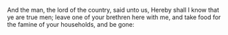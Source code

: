 And the man, the lord of the country, said unto us, Hereby shall I know that ye are true men; leave one of your brethren here with me, and take food for the famine of your households, and be gone:
